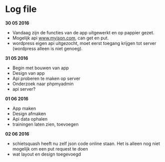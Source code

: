 Log file
=======

**30 05 2016**

- Vandaag zijn de functies van de app uitgewerkt en op pappier gezet.
- Mogelijk api www.myjson.com, can get en put.
- wordpress eigen api uitgezocht, moet eerst toegang krijgen tot server (wordpress alleen is niet genoeg).

**31 05 2016**
- Begin met bouwen van app
- Design van app
- Api proberen te maken op server
- Onderzoek naar phpmyadmin
- api server?

**01 06 2016**
- App maken
- Design afmaken
- Api data ophalen
- trainingen laten zien, toevoegen

**02 06 2016**
- schietsquash heeft nu zelf json code online staan. Het is alleen nog niet mogelijk om een put request te doen
- wat layout en design toegevoegd
